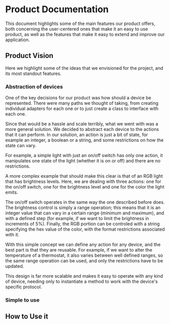 # Product Documentation

This document highlights some of the main features our product offers, both concerning the user-centered ones that make it an easy to use product, as well as the features that make it easy to extend and improve our application.

## Product Vision

Here we highlight some of the ideas that we envisioned for the project, and its most standout features.

### Abstraction of devices

One of the key decisions for our product was how should a device be represented. There were many paths we thought of taking, from creating individual adapters for each one or to just create a class to interface with each one.

Since that would be a hassle and scale terribly, what we went with was a more general solution. We decided to abstract each device to the actions that it can perform. In our solution, an action is just a bit of state, for example an integer, a boolean or a string, and some restrictions on how the state can vary.

For example, a simple light with just an on/off switch has only one action, it manipulates one state of the light (whether it is on or off) and there are no restrictions.

A more complex example that should make this clear is that of an RGB light that has brightness levels. Here, we are dealing with three actions: one for the on/off switch, one for the brightness level and one for the color the light emits.

The on/off switch operates in the same way the one described before does. The brightness control is simply a range operation; this means that it is an integer value that can vary in a certain range (minimum and maximum), and with a defined step (for example, if we want to limit the brightness in increments of 5%). Finally, the RGB portion can be controled with a string specifying the hex value of the color, with the format restrictions associated with it.

With this simple concept we can define any action for any device, and the best part is that they are reusable. For example, if we want to alter the temperature of a thermostat, it also varies between well defined ranges, so the same range operation can be used, and only the restrictions have to be updated.

This design is far more scalable and makes it easy to operate with any kind of device, needing only to instantiate a method to work with the device's specific protocol.

### Simple to use

## How to Use it
